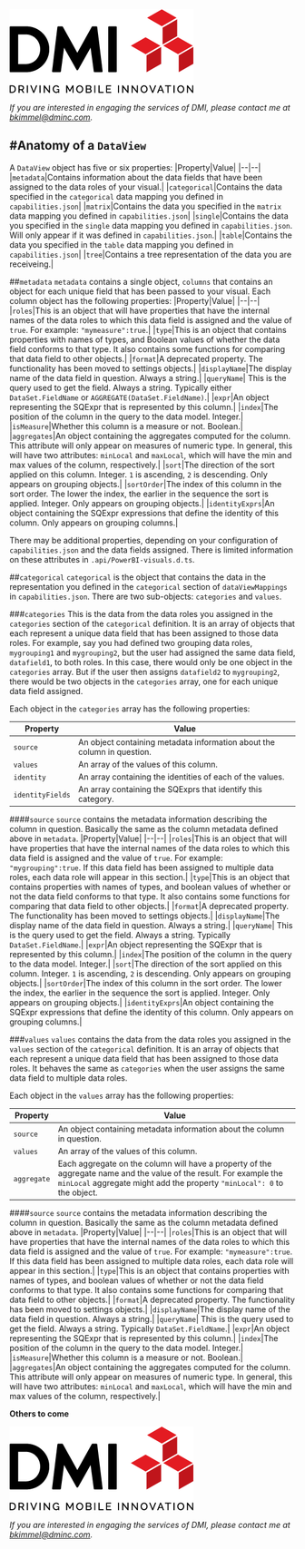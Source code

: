 [![DMI Logo](/img/DMI_Logo.png)](https://dminc.com/)

_If you are interested in engaging the services of DMI, please contact me at [bkimmel@dminc.com](mailto:bkimmel@dminc.com)._

#Anatomy of a `DataView`
---
A `DataView` object has five or six properties:
|Property|Value|
|--|--|
|`metadata`|Contains information about the data fields that have been assigned to the data roles of your visual.|
|`categorical`|Contains the data specified in the `categorical` data mapping you defined in `capabilities.json`|
|`matrix`|Contains the data you specified in the `matrix` data mapping you defined in `capabilities.json`|
|`single`|Contains the data you specified in the `single` data mapping you defined in `capabilities.json`. Will only appear if it was defined in `capabilities.json`.|
|`table`|Contains the data you specified in the `table` data mapping you defined in `capabilities.json`|
|`tree`|Contains a tree representation of the data you are receiveing.|

##`metadata`
`metadata` contains a single object, `columns` that contains an object for each unique field that has been passed to your visual. Each column object has the following properties:
|Property|Value|
|--|--|
|`roles`|This is an object that will have properties that have the internal names of the data roles to which this data field is assigned and the value of `true`. For example: `"mymeasure":true`.|
|`type`|This is an object that contains properties with names of types, and Boolean values of whether the data field conforms to that type. It also contains some functions for comparing that data field to other objects.|
|`format`|A deprecated property. The functionality has been moved to settings objects.|
|`displayName`|The display name of the data field in question. Always a string.|
|`queryName`| This is the query used to get the field. Always a string. Typically either `DataSet.FieldName` or `AGGREGATE(DataSet.FieldName)`.|
|`expr`|An object representing the SQExpr that is represented by this column.|
|`index`|The position of the column in the query to the data model. Integer.|
|`isMeasure`|Whether this column is a measure or not. Boolean.|
|`aggregates`|An object containing the aggregates computed for the column. This attribute will only appear on measures of numeric type. In general, this will have two attributes: `minLocal` and `maxLocal`, which will have the min and max values of the column, respectively.|
|`sort`|The direction of the sort applied on this column. Integer. `1` is ascending, `2` is descending. Only appears on grouping objects.|
|`sortOrder`|The index of this column in the sort order. The lower the index, the earlier in the sequence the sort is applied. Integer. Only appears on grouping objects.|
|`identityExprs`|An object containing the SQExpr expressions that define the identity of this column. Only appears on grouping columns.|

There may be additional properties, depending on your configuration of `capabilities.json` and the data fields assigned. There is limited information on these attributes in `.api/PowerBI-visuals.d.ts`.

##`categorical`
`categorical` is the object that contains the data in the representation you defined in the `categorical` section of `dataViewMappings` in `capabilities.json`.  There are two sub-objects: `categories` and `values`.

###`categories`
This is the data from the data roles you assigned in the `categories` section of the `categorical` definition. It is an array of objects that each represent a unique data field that has been assigned to those data roles. For example, say you had defined two grouping data roles, `mygrouping1` and `mygrouping2`, but the user had assigned the same data field, `datafield1`, to both roles. In this case, there would only be one object in the `categories` array. But if the user then assigns `datafield2` to `mygrouping2`, there would be two objects in the `categories` array, one for each unique data field assigned.

Each object in the `categories` array has the following properties:

|Property|Value|
|--|--|
|`source`|An object containing metadata information about the column in question.|
|`values`|An array of the values of this column.|
|`identity`|An array containing the identities of each of the values.|
|`identityFields`|An array containing the SQExprs that identify this category.|

####`source`
`source` contains the metadata information describing the column in question. Basically the same as the column metadata defined above in `metadata`.
|Property|Value|
|--|--|
|`roles`|This is an object that will have properties that have the internal names of the data roles to which this data field is assigned and the value of `true`. For example: `"mygrouping":true`. If this data field has been assigned to multiple data roles, each data role will appear in this section.|
|`type`|This is an object that contains properties with names of types, and boolean values of whether or not the data field conforms to that type. It also contains some functions for comparing that data field to other objects.|
|`format`|A deprecated property. The functionality has been moved to settings objects.|
|`displayName`|The display name of the data field in question. Always a string.|
|`queryName`| This is the query used to get the field. Always a string. Typically `DataSet.FieldName`.|
|`expr`|An object representing the SQExpr that is represented by this column.|
|`index`|The position of the column in the query to the data model. Integer.|
|`sort`|The direction of the sort applied on this column. Integer. `1` is ascending, `2` is descending. Only appears on grouping objects.|
|`sortOrder`|The index of this column in the sort order. The lower the index, the earlier in the sequence the sort is applied. Integer. Only appears on grouping objects.|
|`identityExprs`|An object containing the SQExpr expressions that define the identity of this column. Only appears on grouping columns.|

###`values`
`values` contains the data from the data roles you assigned in the `values` section of the `categorical` definition. It is an array of objects that each represent a unique data field that has been assigned to those data roles. It behaves the same as `categories` when the user assigns the same data field to multiple data roles.

Each object in the `values` array has the following properties:

|Property|Value|
|--|--|
|`source`|An object containing metadata information about the column in question.|
|`values`|An array of the values of this column.|
|`aggregate`|Each aggregate on the column will have a property of the aggregate name and the value of the result. For example the `minLocal` aggregate might add the property `"minLocal": 0` to the object.|

####`source`
`source` contains the metadata information describing the column in question. Basically the same as the column metadata defined above in `metadata`.
|Property|Value|
|--|--|
|`roles`|This is an object that will have properties that have the internal names of the data roles to which this data field is assigned and the value of `true`. For example: `"mymeasure":true`. If this data field has been assigned to multiple data roles, each data role will appear in this section.|
|`type`|This is an object that contains properties with names of types, and boolean values of whether or not the data field conforms to that type. It also contains some functions for comparing that data field to other objects.|
|`format`|A deprecated property. The functionality has been moved to settings objects.|
|`displayName`|The display name of the data field in question. Always a string.|
|`queryName`| This is the query used to get the field. Always a string. Typically `DataSet.FieldName`.|
|`expr`|An object representing the SQExpr that is represented by this column.|
|`index`|The position of the column in the query to the data model. Integer.|
|`isMeasure`|Whether this column is a measure or not. Boolean.|
|`aggregates`|An object containing the aggregates computed for the column. This attribute will only appear on measures of numeric type. In general, this will have two attributes: `minLocal` and `maxLocal`, which will have the min and max values of the column, respectively.|

**Others to come**

[![DMI Logo](/img/DMI_Logo.png)](https://dminc.com/)

_If you are interested in engaging the services of DMI, please contact me at [bkimmel@dminc.com](mailto:bkimmel@dminc.com)._
